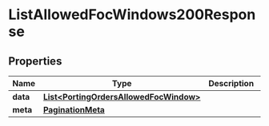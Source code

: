

# ListAllowedFocWindows200Response


## Properties

| Name | Type | Description | Notes |
|------------ | ------------- | ------------- | -------------|
|**data** | [**List&lt;PortingOrdersAllowedFocWindow&gt;**](PortingOrdersAllowedFocWindow.md) |  |  [optional] |
|**meta** | [**PaginationMeta**](PaginationMeta.md) |  |  [optional] |



